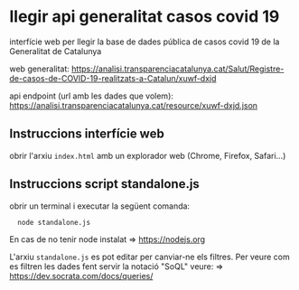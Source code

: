 # llegir api generalitat casos covid 19

interfície web per llegir la base de dades pública de casos covid 19 de la Generalitat de Catalunya

web generalitat:
https://analisi.transparenciacatalunya.cat/Salut/Registre-de-casos-de-COVID-19-realitzats-a-Catalun/xuwf-dxjd

api endpoint (url amb les dades que volem):
https://analisi.transparenciacatalunya.cat/resource/xuwf-dxjd.json

## Instruccions interfície web

obrir l'arxiu ```index.html``` amb un explorador web (Chrome, Firefox, Safari...)

## Instruccions script standalone.js

obrir un terminal i executar la següent comanda:

```
  node standalone.js
```

En cas de no tenir node instalat => https://nodejs.org

L'arxiu ```standalone.js``` es pot editar per canviar-ne els filtres. Per veure com
es filtren les dades fent servir la notació "SoQL" veure: => https://dev.socrata.com/docs/queries/

